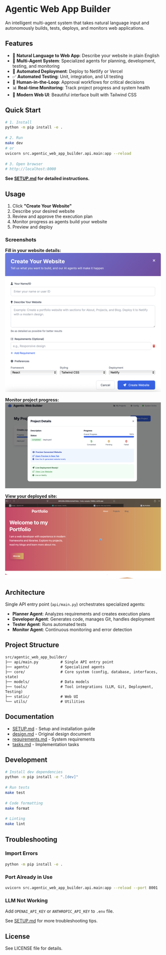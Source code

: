# Agentic Web App Builder

An intelligent multi-agent system that takes natural language input and autonomously builds, tests, deploys, and monitors web applications.

## Features

- 🤖 **Natural Language to Web App**: Describe your website in plain English
- 🧠 **Multi-Agent System**: Specialized agents for planning, development, testing, and monitoring
- 🚀 **Automated Deployment**: Deploy to Netlify or Vercel
- ✅ **Automated Testing**: Unit, integration, and UI testing
- 👤 **Human-in-the-Loop**: Approval workflows for critical decisions
- 📊 **Real-time Monitoring**: Track project progress and system health
- 🎨 **Modern Web UI**: Beautiful interface built with Tailwind CSS

## Quick Start

```bash
# 1. Install
python -m pip install -e .

# 2. Run
make dev
# or
uvicorn src.agentic_web_app_builder.api.main:app --reload

# 3. Open browser
# http://localhost:8000
```

**See [SETUP.md](SETUP.md) for detailed instructions.**

## Usage

1. Click **"Create Your Website"**
2. Describe your desired website
3. Review and approve the execution plan
4. Monitor progress as agents build your website
5. Preview and deploy

### Screenshots

**Fill in your website details:**
![Fill In Details](Screenshots/Fill-In-Details.png)

**Monitor project progress:**
![View Project Status](Screenshots/View-Project-Status.png)

**View your deployed site:**
![View Deployed Site](Screenshots/View-Deployed-Site.png)

## Architecture

Single API entry point (`api/main.py`) orchestrates specialized agents:

- **Planner Agent**: Analyzes requirements and creates execution plans
- **Developer Agent**: Generates code, manages Git, handles deployment
- **Tester Agent**: Runs automated tests
- **Monitor Agent**: Continuous monitoring and error detection

## Project Structure

```
src/agentic_web_app_builder/
├── api/main.py          # Single API entry point
├── agents/              # Specialized agents
├── core/                # Core system (config, database, interfaces, state)
├── models/              # Data models
├── tools/               # Tool integrations (LLM, Git, Deployment, Testing)
├── static/              # Web UI
└── utils/               # Utilities
```

## Documentation

- [SETUP.md](SETUP.md) - Setup and installation guide
- [design.md](design.md) - Original design document
- [requirements.md](requirements.md) - System requirements
- [tasks.md](tasks.md) - Implementation tasks

## Development

```bash
# Install dev dependencies
python -m pip install -e ".[dev]"

# Run tests
make test

# Code formatting
make format

# Linting
make lint
```

## Troubleshooting

### Import Errors

```bash
python -m pip install -e .
```

### Port Already in Use

```bash
uvicorn src.agentic_web_app_builder.api.main:app --reload --port 8001
```

### LLM Not Working

Add `OPENAI_API_KEY` or `ANTHROPIC_API_KEY` to `.env` file.

See [SETUP.md](SETUP.md) for more troubleshooting tips.

## License

See LICENSE file for details.
